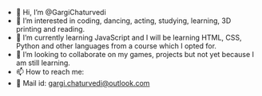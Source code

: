 - 👋 Hi, I’m @GargiChaturvedi
- 👀 I’m interested in coding, dancing, acting, studying, learning, 3D printing and reading.
- 🌱 I’m currently learning JavaScript and I will be learning HTML, CSS, Python and other languages from a course which I opted for.
- 💞️ I’m looking to collaborate on my games, projects but not yet because I am still learning.
- 📫 How to reach me:
- 📧 Mail id: gargi.chaturvedi@outlook.com
